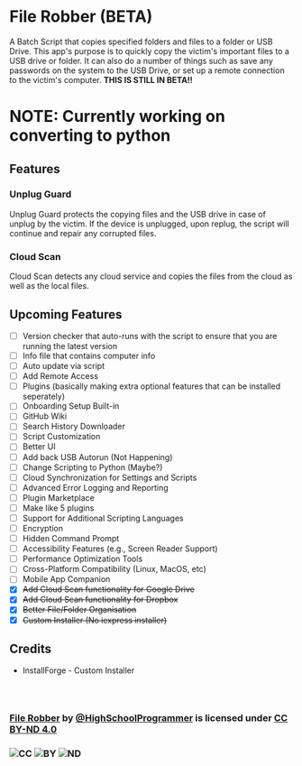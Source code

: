 # File Robber (BETA)
A Batch Script that copies specified folders and files to a folder or USB Drive. This app's purpose is to quickly copy the victim's important files to a USB drive or folder. It can also do a number of things such as save any passwords on the system to the USB Drive, or set up a remote connection to the victim's computer. 
**THIS IS STILL IN BETA!!**

# NOTE: Currently working on converting to python

## Features
### Unplug Guard
Unplug Guard protects the copying files and the USB drive in case of unplug by the victim.
If the device is unplugged, upon replug, the script will continue and repair any corrupted files.

### Cloud Scan
Cloud Scan detects any cloud service and copies the files from the cloud as well as the local files.

## Upcoming Features
- [ ] Version checker that auto-runs with the script to ensure that you are running the latest version
- [ ] Info file that contains computer info
- [ ] Auto update via script
- [ ] Add Remote Access
- [ ] Plugins (basically making extra optional features that can be installed seperately)
- [ ] Onboarding Setup Built-in
- [ ] GitHub Wiki
- [ ] Search History Downloader
- [ ] Script Customization
- [ ] Better UI
- [ ] Add back USB Autorun (Not Happening)
- [ ] Change Scripting to Python (Maybe?)
- [ ] Cloud Synchronization for Settings and Scripts
- [ ] Advanced Error Logging and Reporting
- [ ] Plugin Marketplace
- [ ] Make like 5 plugins
- [ ] Support for Additional Scripting Languages
- [ ] Encryption
- [ ] Hidden Command Prompt
- [ ] Accessibility Features (e.g., Screen Reader Support)
- [ ] Performance Optimization Tools
- [ ] Cross-Platform Compatibility (Linux, MacOS, etc)
- [ ] Mobile App Companion
- [x] ~~Add Cloud Scan functionality for Google Drive~~
- [x] ~~Add Cloud Scan functionality for Dropbox~~
- [x] ~~Better File/Folder Organisation~~
- [x] ~~Custom Installer (No iexpress installer)~~

## Credits
- InstallForge - Custom Installer


### ⠀
### [File Robber](https://github.com/HighSchoolProgrammer) by [@HighSchoolProgrammer](https://github.com/HighSchoolProgrammer) is licensed under [CC BY-ND 4.0](https://creativecommons.org/licenses/by-nd/4.0/?ref=chooser-v1) 
### ![CC](https://mirrors.creativecommons.org/presskit/icons/cc.svg?ref=chooser-v1) ![BY](https://mirrors.creativecommons.org/presskit/icons/by.svg?ref=chooser-v1) ![ND](https://mirrors.creativecommons.org/presskit/icons/nd.svg?ref=chooser-v1)
